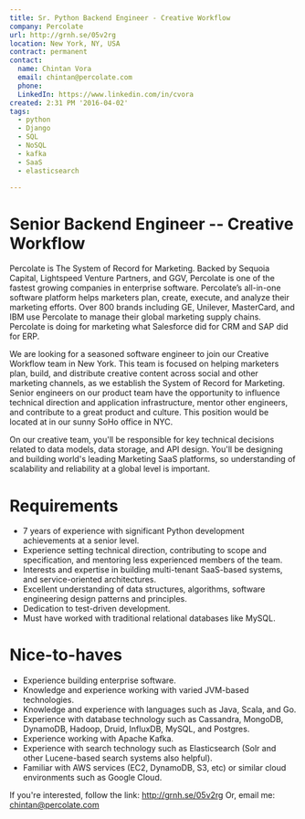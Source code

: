 ```yaml
---
title: Sr. Python Backend Engineer - Creative Workflow
company: Percolate
url: http://grnh.se/05v2rg
location: New York, NY, USA
contract: permanent
contact:
  name: Chintan Vora
  email: chintan@percolate.com
  phone: 
  LinkedIn: https://www.linkedin.com/in/cvora
created: 2:31 PM '2016-04-02'
tags:
  - python
  - Django
  - SQL
  - NoSQL
  - kafka 
  - SaaS
  - elasticsearch

---
```

# Senior Backend Engineer -- Creative Workflow
Percolate is The System of Record for Marketing. Backed by Sequoia Capital, Lightspeed Venture Partners, and GGV, Percolate is one of the fastest growing companies in enterprise software. Percolate’s all-in-one software platform helps marketers plan, create, execute, and analyze their marketing efforts. Over 800 brands including GE, Unilever, MasterCard, and IBM use Percolate to manage their global marketing supply chains. Percolate is doing for marketing what Salesforce did for CRM and SAP did for ERP.

We are looking for a seasoned software engineer to join our Creative Workflow team in New York. This team is focused on helping marketers plan, build, and distribute creative content across social and other marketing channels, as we establish the System of Record for Marketing. Senior engineers on our product team have the opportunity to influence technical direction and application infrastructure, mentor other engineers, and contribute to a great product and culture. This position would be located at in our sunny SoHo office in NYC.

On our creative team, you'll be responsible for key technical decisions related to data models, data storage, and API design. You'll be designing and building world's leading Marketing SaaS platforms, so understanding of scalability and reliability at a global level is important.

# Requirements

* 7 years of experience with significant Python development achievements at a senior level. 
* Experience setting technical direction, contributing to scope and specification, and mentoring less experienced members of the team. 
* Interests and expertise in building multi-tenant SaaS-based systems, and service-oriented architectures. 
* Excellent understanding of data structures, algorithms, software engineering design patterns and principles. 
* Dedication to test-driven development. 
* Must have worked with traditional relational databases like MySQL.

# Nice-to-haves

* Experience building enterprise software.
* Knowledge and experience working with varied JVM-based technologies.
* Knowledge and experience with languages such as Java, Scala, and Go.
* Experience with database technology such as Cassandra, MongoDB, DynamoDB, Hadoop, Druid, InfluxDB, MySQL, and Postgres. 
* Experience working with Apache Kafka.
* Experience with search technology such as Elasticsearch (Solr and other Lucene-based search systems also helpful).
* Familiar with AWS services (EC2, DynamoDB, S3, etc) or similar cloud environments such as Google Cloud.

If you're interested, follow the link: http://grnh.se/05v2rg 
Or, email me: chintan@percolate.com
